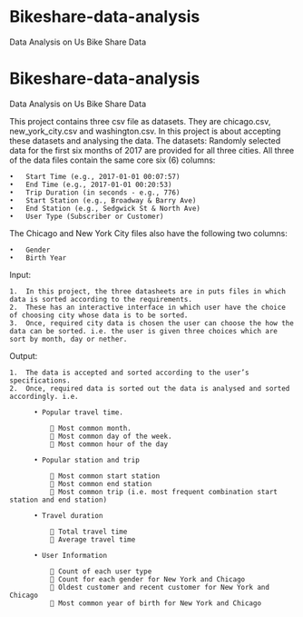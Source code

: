 # Bikeshare-data-analysis
Data Analysis on Us Bike Share Data 
# Bikeshare-data-analysis
Data Analysis on Us Bike Share Data 

This project contains three csv file as datasets. They are chicago.csv, new_york_city.csv and washington.csv.
In this project is about accepting these datasets and analysing the data.
The datasets:
Randomly selected data for the first six months of 2017 are provided for all three cities. All three of the data files contain the same core six (6) columns:

    •	Start Time (e.g., 2017-01-01 00:07:57)
    •	End Time (e.g., 2017-01-01 00:20:53)
    •	Trip Duration (in seconds - e.g., 776)
    •	Start Station (e.g., Broadway & Barry Ave)
    •	End Station (e.g., Sedgwick St & North Ave)
    •	User Type (Subscriber or Customer)

The Chicago and New York City files also have the following two columns:

    •	Gender
    •	Birth Year

Input:

    1.	In this project, the three datasheets are in puts files in which data is sorted according to the requirements.
    2.	These has an interactive interface in which user have the choice of choosing city whose data is to be sorted.
    3.	Once, required city data is chosen the user can choose the how the data can be sorted. i.e. the user is given three choices which are sort by month, day or nether.
Output:

    1.	The data is accepted and sorted according to the user’s specifications.
    2.	Once, required data is sorted out the data is analysed and sorted accordingly. i.e. 
    
          •	Popular travel time.
          
              	Most common month.
              	Most common day of the week.
              	Most common hour of the day
              
          •	Popular station and trip
          
              	Most common start station
              	Most common end station
              	Most common trip (i.e. most frequent combination start station and end station)
              
          •	Travel duration 
          
              	Total travel time 
              	Average travel time
              
          •	User Information
          
              	Count of each user type
              	Count for each gender for New York and Chicago 
              	Oldest customer and recent customer for New York and Chicago
              	Most common year of birth for New York and Chicago
